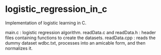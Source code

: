 # logistic_regression_in_c
Implementation of logistic learning in C.

main.c : logistic regression algorithm.
readData.c and readData.h : header files containing functions to create the datasets.
readData.cpp : reads the dummy dataset wdbc.txt, processes into an amicable form, and then normalizes it.
